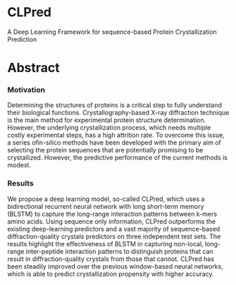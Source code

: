# CLPred
A Deep Learning Framework for sequence-based Protein Crystallization Prediction
# Abstract

### Motivation
Determining the structures of proteins is a critical step to fully understand their biological functions. Crystallography-based X-ray diffraction technique is the main method for experimental protein structure determination. However, the underlying crystallization process, which needs multiple costly experimental steps, has a high attrition rate. To overcome this issue, a series ofin-silico methods have been developed with the primary aim of selecting the protein sequences that are potentially promising to be crystallized. However, the predictive performance of the current methods is modest. 

### Results
We propose a deep learning model, so-called CLPred, which uses a bidirectional recurrent neural network with long short-term memory (BLSTM) to capture the long-range interaction patterns between k-mers amino acids. Using sequence only information, CLPred outperforms the existing deep-learning predictors and a vast majority of sequence-based diffraction-quality crystals predictors on three independent test sets. The results highlight the effectiveness of BLSTM in capturing non-local, long-range inter-peptide interaction patterns to distinguish proteins that can result in diffraction-quality crystals from those that cannot. CLPred has been steadily improved over the previous window-based neural networks, which is able to predict crystallization propensity with higher accuracy.

